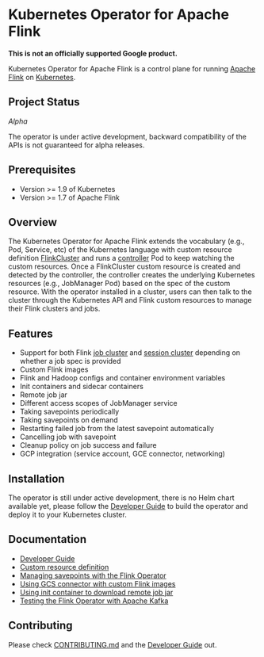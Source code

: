 # Kubernetes Operator for Apache Flink

**This is not an officially supported Google product.**

Kubernetes Operator for Apache Flink is a control plane for running [Apache Flink](https://flink.apache.org/) on
[Kubernetes](https://kubernetes.io/).

## Project Status

*Alpha*

The operator is under active development, backward compatibility of the APIs is not guaranteed for alpha releases.

## Prerequisites

* Version >= 1.9 of Kubernetes
* Version >= 1.7 of Apache Flink

## Overview

The Kubernetes Operator for Apache Flink extends the vocabulary (e.g., Pod, Service, etc) of the Kubernetes language
with custom resource definition [FlinkCluster](docs/crd.md) and runs a
[controller](controllers/flinkcluster_controller.go) Pod to keep watching the custom resources.
Once a FlinkCluster custom resource is created and detected by the controller, the controller creates the underlying
Kubernetes resources (e.g., JobManager Pod) based on the spec of the custom resource. With the operator installed in a
cluster, users can then talk to the cluster through the Kubernetes API and Flink custom resources to manage their Flink
clusters and jobs.

## Features

* Support for both Flink [job cluster](config/samples/flinkoperator_v1alpha1_flinkjobcluster.yaml) and
  [session cluster](config/samples/flinkoperator_v1alpha1_flinksessioncluster.yaml) depending on whether a job spec is
  provided
* Custom Flink images
* Flink and Hadoop configs and container environment variables
* Init containers and sidecar containers
* Remote job jar
* Different access scopes of JobManager service
* Taking savepoints periodically
* Taking savepoints on demand
* Restarting failed job from the latest savepoint automatically
* Cancelling job with savepoint
* Cleanup policy on job success and failure
* GCP integration (service account, GCE connector, networking)

## Installation

The operator is still under active development, there is no Helm chart available yet, please follow the
[Developer Guide](docs/developer_guide.md) to build the operator and deploy it to your Kubernetes cluster.

## Documentation

* [Developer Guide](docs/developer_guide.md)
* [Custom resource definition](docs/crd.md)
* [Managing savepoints with the Flink Operator](docs/savepoints_guide.md)
* [Using GCS connector with custom Flink images](images/flink/README.md)
* [Using init container to download remote job jar](config/samples/flinkoperator_v1alpha1_remotejobjar.yaml)
* [Testing the Flink Operator with Apache Kafka](docs/kafka_test_guide.md)

## Contributing

Please check [CONTRIBUTING.md](CONTRIBUTING.md) and the [Developer Guide](docs/developer_guide.md) out.
